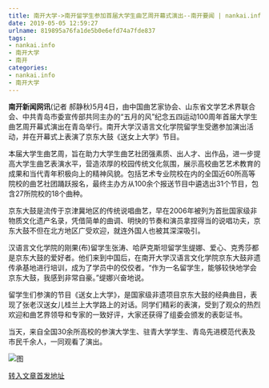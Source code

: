 ```yaml
---
title: 南开大学->南开留学生参加首届大学生曲艺周开幕式演出--南开要闻 | nankai.info
date: 2019-05-05 12:59:27
urlname: 819895a76fa1de5b0e6efd74a7fde837
tags: 
- nankai.info
- 南开大学
- 南开
categories:
- nankai.info
- 南开大学
---
```


**南开新闻网讯**(记者 郝静秋)5月4日，由中国曲艺家协会、山东省文学艺术界联合会、中共青岛市委宣传部共同主办的“五月的风”纪念五四运动100周年首届大学生曲艺周开幕式演出在青岛举行。南开大学汉语言文化学院留学生受邀参加演出活动，并在开幕式上表演了京东大鼓《送女上大学》节目。

本届大学生曲艺周，旨在助力大学生曲艺社团强素质、出人才、出作品，进一步提高大学生曲艺表演水平，营造浓厚的校园传统文化氛围，展示高校曲艺艺术教育的成果和当代青年积极向上的精神风貌。包括艺术专业院校在内的全国近60所高等院校的曲艺社团踊跃报名，最终主办方从100余个报送节目中遴选出31个节目，包含27所院校的18个曲种。

京东大鼓是流传于京津冀地区的传统说唱曲艺，早在2006年被列为首批国家级非物质文化遗产名录，凭借简单的曲调、明快的节奏和演员拿捏得当的说唱功夫，京东大鼓不但在北方地区广受欢迎，就连外国人也被其深深吸引。

汉语言文化学院的刚果(布)留学生张涛、哈萨克斯坦留学生缇娜、爱心、克秀莎都是京东大鼓的爱好者。他们来到中国后，在南开大学汉语言文化学院京东大鼓非遗传承基地进行培训，成为了学员中的佼佼者。“作为一名留学生，能够较快地学会京东大鼓，我感到非常自豪。”缇娜兴奋地说。

留学生们参演的节目《送女上大学》，是国家级非遗项目京东大鼓的经典曲目，表现了张老汉送女儿桂兰上大学路上的对话。同学们精彩的表演，受到了观众的热烈欢迎和曲艺界领导和专家的一致好评，大家还获得了组委会颁发的表彰证书。

 当天，来自全国30余所高校的参演大学生、驻青大学学生、青岛先进模范代表及市民千余人，一同观看了演出。

![图](http://news.nankai.edu.cn/pic/0/00/35/23/352309_194500.jpg)

[转入文章首发地址](http://news.nankai.edu.cn/nkyw/system/2019/05/05/000448795.shtml)